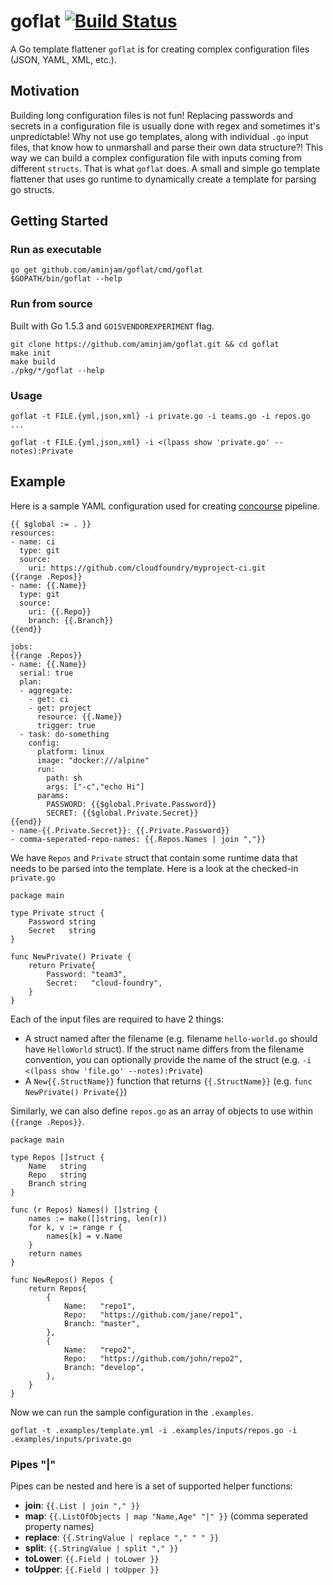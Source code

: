 # goflat [![Build Status](https://travis-ci.org/aminjam/goflat.png?branch=master)](https://travis-ci.org/aminjam/goflat)
A Go template flattener `goflat` is for creating complex configuration files (JSON, YAML, XML, etc.).

## Motivation
Building long configuration files is not fun! Replacing passwords and secrets in a configuration file is usually done with regex and sometimes it's unpredictable! Why not use go templates, along with individual `.go` input files, that know how to unmarshall and parse their own data structure?! This way we can build a complex configuration file with inputs coming from different `structs`. That is what `goflat` does. A small and simple go template flattener that uses go runtime to dynamically create a template for parsing go structs.

## Getting Started

### Run as executable
```
go get github.com/aminjam/goflat/cmd/goflat
$GOPATH/bin/goflat --help
```
### Run from source
Built with Go 1.5.3 and `GO15VENDOREXPERIMENT` flag.
```
git clone https://github.com/aminjam/goflat.git && cd goflat
make init
make build
./pkg/*/goflat --help
```
### Usage
```
goflat -t FILE.{yml,json,xml} -i private.go -i teams.go -i repos.go ...
```
```
goflat -t FILE.{yml,json,xml} -i <(lpass show 'private.go' --notes):Private
```
## Example

Here is a sample YAML configuration used for creating [concourse](https://concourse.ci) pipeline.
```
{{ $global := . }}
resources:
- name: ci
  type: git
  source:
    uri: https://github.com/cloudfoundry/myproject-ci.git
{{range .Repos}}
- name: {{.Name}}
  type: git
  source:
    uri: {{.Repo}}
    branch: {{.Branch}}
{{end}}

jobs:
{{range .Repos}}
- name: {{.Name}}
  serial: true
  plan:
  - aggregate:
    - get: ci
    - get: project
      resource: {{.Name}}
      trigger: true
  - task: do-something
    config:
      platform: linux
      image: "docker:///alpine"
      run:
        path: sh
        args: ["-c","echo Hi"]
      params:
        PASSWORD: {{$global.Private.Password}}
        SECRET: {{$global.Private.Secret}}
{{end}}
- name-{{.Private.Secret}}: {{.Private.Password}}
- comma-seperated-repo-names: {{.Repos.Names | join ","}}
```
We have `Repos` and `Private` struct that contain some runtime data that needs to be parsed into the template. Here is a look at the checked-in `private.go`

```
package main

type Private struct {
	Password string
	Secret   string
}

func NewPrivate() Private {
	return Private{
		Password: "team3",
		Secret:   "cloud-foundry",
	}
}
```
Each of the input files are required to have 2 things:
* A struct named after the filename (e.g. filename `hello-world.go` should have `HelloWorld` struct). If the struct name differs from the filename convention, you can optionally provide the name of the struct (e.g. `-i <(lpass show 'file.go' --notes):Private`)
* A `New{{.StructName}}` function that returns `{{.StructName}}` (e.g. `func NewPrivate() Private{}`)

Similarly, we can also define `repos.go` as an array of objects to use within `{{range .Repos}}`.
```
package main

type Repos []struct {
	Name   string
	Repo   string
	Branch string
}

func (r Repos) Names() []string {
	names := make([]string, len(r))
	for k, v := range r {
		names[k] = v.Name
	}
	return names
}

func NewRepos() Repos {
	return Repos{
		{
			Name:   "repo1",
			Repo:   "https://github.com/jane/repo1",
			Branch: "master",
		},
		{
			Name:   "repo2",
			Repo:   "https://github.com/john/repo2",
			Branch: "develop",
		},
	}
}
```
Now we can run the sample configuration in the `.examples`.

```
goflat -t .examples/template.yml -i .examples/inputs/repos.go -i .examples/inputs/private.go
```

### Pipes "|"
Pipes can be nested and here is a set of supported helper functions:

- **join**: `{{.List | join "," }}`
- **map**: `{{.ListOfObjects | map "Name,Age" "|" }}` (comma seperated property names)
- **replace**: `{{.StringValue | replace "," " " }}`
- **split**: `{{.StringValue | split "," }}`
- **toLower**: `{{.Field | toLower }}`
- **toUpper**: `{{.Field | toUpper }}`

